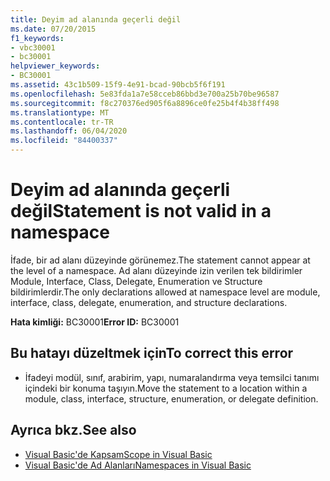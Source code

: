 ```yaml
---
title: Deyim ad alanında geçerli değil
ms.date: 07/20/2015
f1_keywords:
- vbc30001
- bc30001
helpviewer_keywords:
- BC30001
ms.assetid: 43c1b509-15f9-4e91-bcad-90bcb5f6f191
ms.openlocfilehash: 5e83fda1a7e58cceb86bbd3e700a25b70be96587
ms.sourcegitcommit: f8c270376ed905f6a8896ce0fe25b4f4b38ff498
ms.translationtype: MT
ms.contentlocale: tr-TR
ms.lasthandoff: 06/04/2020
ms.locfileid: "84400337"
---
```

# <a name="statement-is-not-valid-in-a-namespace"></a><span data-ttu-id="a2b0d-102">Deyim ad alanında geçerli değil</span><span class="sxs-lookup"><span data-stu-id="a2b0d-102">Statement is not valid in a namespace</span></span>
<span data-ttu-id="a2b0d-103">İfade, bir ad alanı düzeyinde görünemez.</span><span class="sxs-lookup"><span data-stu-id="a2b0d-103">The statement cannot appear at the level of a namespace.</span></span> <span data-ttu-id="a2b0d-104">Ad alanı düzeyinde izin verilen tek bildirimler Module, Interface, Class, Delegate, Enumeration ve Structure bildirimlerdir.</span><span class="sxs-lookup"><span data-stu-id="a2b0d-104">The only declarations allowed at namespace level are module, interface, class, delegate, enumeration, and structure declarations.</span></span>  
  
 <span data-ttu-id="a2b0d-105">**Hata kimliği:** BC30001</span><span class="sxs-lookup"><span data-stu-id="a2b0d-105">**Error ID:** BC30001</span></span>  
  
## <a name="to-correct-this-error"></a><span data-ttu-id="a2b0d-106">Bu hatayı düzeltmek için</span><span class="sxs-lookup"><span data-stu-id="a2b0d-106">To correct this error</span></span>  
  
- <span data-ttu-id="a2b0d-107">İfadeyi modül, sınıf, arabirim, yapı, numaralandırma veya temsilci tanımı içindeki bir konuma taşıyın.</span><span class="sxs-lookup"><span data-stu-id="a2b0d-107">Move the statement to a location within a module, class, interface, structure, enumeration, or delegate definition.</span></span>  
  
## <a name="see-also"></a><span data-ttu-id="a2b0d-108">Ayrıca bkz.</span><span class="sxs-lookup"><span data-stu-id="a2b0d-108">See also</span></span>

- [<span data-ttu-id="a2b0d-109">Visual Basic'de Kapsam</span><span class="sxs-lookup"><span data-stu-id="a2b0d-109">Scope in Visual Basic</span></span>](../../programming-guide/language-features/declared-elements/scope.md)
- [<span data-ttu-id="a2b0d-110">Visual Basic'de Ad Alanları</span><span class="sxs-lookup"><span data-stu-id="a2b0d-110">Namespaces in Visual Basic</span></span>](../../programming-guide/program-structure/namespaces.md)
